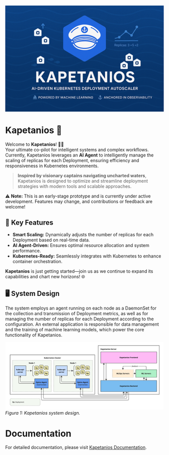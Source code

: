 ![Kapetanios Banner](./docs/assets/kapetanios-banner-compressed.png)

# Kapetanios 🚀  
Welcome to **Kapetanios**! 🌊⚓  
Your ultimate co-pilot for intelligent systems and complex workflows. Currently, Kapetanios leverages an **AI Agent** to intelligently manage the scaling of replicas for each Deployment, ensuring efficiency and responsiveness in Kubernetes environments.

> **Inspired by visionary captains navigating uncharted waters**, Kapetanios is designed to optimize and streamline deployment strategies with modern tools and scalable approaches.

⚠️ **Note:** This is an early-stage prototype and is currently under active development. Features may change, and contributions or feedback are welcome!

## 🌟 Key Features
- **Smart Scaling:** Dynamically adjusts the number of replicas for each Deployment based on real-time data.  
- **AI Agent-Driven:** Ensures optimal resource allocation and system performance.  
- **Kubernetes-Ready:** Seamlessly integrates with Kubernetes to enhance container orchestration.  

**Kapetanios** is just getting started—join us as we continue to expand its capabilities and chart new horizons! 🌐

## 🖥️ System Design
The system employs an agent running on each node as a DaemonSet for the collection and transmission of Deployment metrics, as well as for managing the number of replicas for each Deployment according to the configuration. An external application is responsible for data management and the training of machine learning models, which power the core functionality of Kapetanios.

![Kapetanios System Design](./docs/assets/kapetanios-system-design-draft.jpg)
*Figura 1: Kapetanios system design.*

# Documentation
For detailed documentation, please visit [Kapetanios Documentation](https://kapetanios.readthedocs.io/en/latest/).
